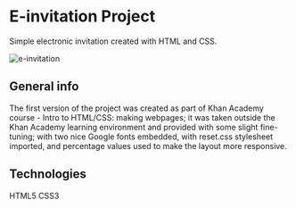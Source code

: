# E-invitation Project
Simple electronic invitation created with HTML and CSS.

![e-invitation](https://github.com/woleder/e-invitation/blob/master/assets/e-invitation.PNGs=200)

## General info
The first version of the project was created as part of Khan Academy course - Intro to HTML/CSS: making webpages; it was taken outside the Khan Academy learning environment and provided with some slight fine-tuning; with two nice Google fonts embedded, with reset.css stylesheet imported, and percentage values used to make the layout more responsive.

## Technologies
HTML5
CSS3

